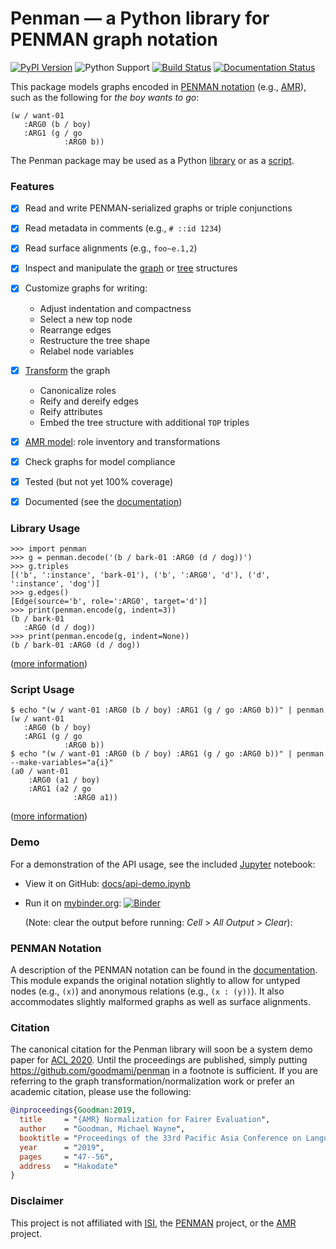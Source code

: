 
# Penman &mdash; a Python library for PENMAN graph notation

[![PyPI Version](https://img.shields.io/pypi/v/penman.svg)](https://pypi.org/project/Penman/)
![Python Support](https://img.shields.io/pypi/pyversions/penman.svg)
[![Build Status](https://travis-ci.org/goodmami/penman.svg?branch=develop)](https://travis-ci.org/goodmami/penman)
[![Documentation Status](https://readthedocs.org/projects/penman/badge/?version=latest)](https://penman.readthedocs.io/en/latest/?badge=latest)


This package models graphs encoded in [PENMAN
notation](#penman-notation) (e.g., [AMR][]), such as the following for
*the boy wants to go*:

```
(w / want-01
   :ARG0 (b / boy)
   :ARG1 (g / go
            :ARG0 b))
```

The Penman package may be used as a Python [library](#library-usage)
or as a [script](#script-usage).


### Features

- [x] Read and write PENMAN-serialized graphs or triple conjunctions
- [x] Read metadata in comments (e.g., `# ::id 1234`)
- [x] Read surface alignments (e.g., `foo~e.1,2`)
- [x] Inspect and manipulate the [graph][] or [tree][] structures
- [x] Customize graphs for writing:
  - Adjust indentation and compactness
  - Select a new top node
  - Rearrange edges
  - Restructure the tree shape
  - Relabel node variables
- [x] [Transform][transform] the graph
  - Canonicalize roles
  - Reify and dereify edges
  - Reify attributes
  - Embed the tree structure with additional `TOP` triples
- [x] [AMR model][]: role inventory and transformations
- [x] Check graphs for model compliance
- [x] Tested (but not yet 100% coverage)
- [x] Documented (see the [documentation][])


### Library Usage

```python-console
>>> import penman
>>> g = penman.decode('(b / bark-01 :ARG0 (d / dog))')
>>> g.triples
[('b', ':instance', 'bark-01'), ('b', ':ARG0', 'd'), ('d', ':instance', 'dog')]
>>> g.edges()
[Edge(source='b', role=':ARG0', target='d')]
>>> print(penman.encode(g, indent=3))
(b / bark-01
   :ARG0 (d / dog))
>>> print(penman.encode(g, indent=None))
(b / bark-01 :ARG0 (d / dog))

```

([more information](https://penman.readthedocs.io/en/latest/library.html))


### Script Usage

```console
$ echo "(w / want-01 :ARG0 (b / boy) :ARG1 (g / go :ARG0 b))" | penman
(w / want-01
   :ARG0 (b / boy)
   :ARG1 (g / go
            :ARG0 b))
$ echo "(w / want-01 :ARG0 (b / boy) :ARG1 (g / go :ARG0 b))" | penman --make-variables="a{i}"
(a0 / want-01
    :ARG0 (a1 / boy)
    :ARG1 (a2 / go
              :ARG0 a1))

```

([more information](https://penman.readthedocs.io/en/latest/command.html))


### Demo

For a demonstration of the API usage, see the included
[Jupyter](https://jupyter.org/) notebook:

- View it on GitHub: [docs/api-demo.ipynb](docs/api-demo.ipynb)
- Run it on [mybinder.org](https://mybinder.org/):
  [![Binder](https://mybinder.org/badge_logo.svg)](https://mybinder.org/v2/gh/goodmami/penman/master?filepath=docs%2Fapi-demo.ipynb)

  (Note: clear the output before running: *Cell* > *All Output* >
  *Clear*):


### PENMAN Notation

A description of the PENMAN notation can be found in the
[documentation](https://penman.readthedocs.io/en/latest/notation.html).
This module expands the original notation slightly to allow for
untyped nodes (e.g., `(x)`) and anonymous relations (e.g., `(x :
(y))`). It also accommodates slightly malformed graphs as well as
surface alignments.

### Citation

The canonical citation for the Penman library will soon be a system
demo paper for [ACL 2020]. Until the proceedings are published, simply
putting https://github.com/goodmami/penman in a footnote is
sufficient. If you are referring to the graph
transformation/normalization work or prefer an academic citation,
please use the following:

``` bibtex
@inproceedings{Goodman:2019,
  title     = "{AMR} Normalization for Fairer Evaluation",
  author    = "Goodman, Michael Wayne",
  booktitle = "Proceedings of the 33rd Pacific Asia Conference on Language, Information, and Computation",
  year      = "2019",
  pages     = "47--56",
  address   = "Hakodate"
}
```

[ACL 2020]: https://acl2020.org/

### Disclaimer

This project is not affiliated with [ISI][], the [PENMAN][] project,
or the [AMR][] project.

[PENMAN]: http://www.isi.edu/natural-language/penman/penman.html
[AMR]: http://amr.isi.edu/
[Kasper 1989]: http://www.aclweb.org/anthology/H89-1022
[PEG]: https://en.wikipedia.org/wiki/Parsing_expression_grammar
[ISI]: http://isi.edu/

[documentation]: https://penman.readthedocs.io/
[graph]: https://penman.readthedocs.io/en/latest/api/penman.graph.html
[tree]: https://penman.readthedocs.io/en/latest/api/penman.tree.html
[transform]: https://penman.readthedocs.io/en/latest/api/penman.transform.html
[AMR model]: https://penman.readthedocs.io/en/latest/api/penman.models.amr.html
